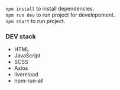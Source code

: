 `npm install` to install dependencies.  
`npm run dev` to run project for developoment.  
`npm start` to run project.

### DEV stack

- HTML
- JavaScript
- SCSS
- Axios
- livereload
- npm-run-all
